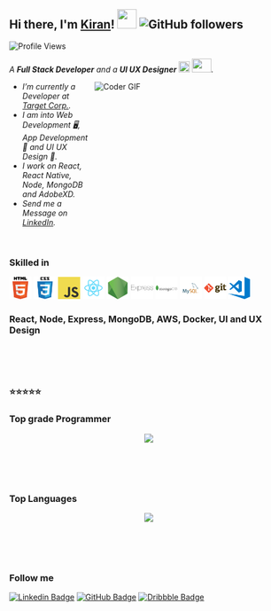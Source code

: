 ## Hi there, I'm [Kiran](https://kiranfullstack.com/)! <img src="https://raw.githubusercontent.com/TheDudeThatCode/TheDudeThatCode/master/Assets/Hi.gif" width=35 height=35> ![GitHub followers](https://img.shields.io/github/followers/kiranFullStack?style=social)

![Profile Views](https://komarev.com/ghpvc/?username=kiranFullStack&style=flat-square)

<p>
  <em>
    A <b>Full Stack Developer</b> and a <b>UI UX Designer</b> <img src="https://raw.githubusercontent.com/TheDudeThatCode/TheDudeThatCode/master/Assets/Medal.gif" width=20 height=20>  <img src="https://raw.githubusercontent.com/TheDudeThatCode/TheDudeThatCode/master/Assets/Developer.gif" width=35 height=25>.
  </em>
 </p>

<img align="right" alt="Coder GIF" height=250 width=350 src="https://magiccopy.xyz/assets/images/hadder.gif" />

<em>
  

-  I’m currently a Developer at [Target Corp.](https://www.target.com/).
-  I am into Web Development 🖥️, App Development 📱 and UI UX Design 🎨.
-  I work on React, React Native, Node, MongoDB and AdobeXD.
-  Send me a Message on [LinkedIn](https://www.linkedin.com/in/kiranfullstack).
<br/> 
</em>

### Skilled in


<code><img height="40" src="https://raw.githubusercontent.com/github/explore/80688e429a7d4ef2fca1e82350fe8e3517d3494d/topics/html/html.png" title="html"></code>
<code><img height="40" src="https://raw.githubusercontent.com/github/explore/80688e429a7d4ef2fca1e82350fe8e3517d3494d/topics/css/css.png" title="css"></code>
<code><img height="40" src="https://raw.githubusercontent.com/github/explore/80688e429a7d4ef2fca1e82350fe8e3517d3494d/topics/javascript/javascript.png" title="javascript"></code>
<code><img height="40" src="https://raw.githubusercontent.com/github/explore/80688e429a7d4ef2fca1e82350fe8e3517d3494d/topics/react/react.png" title="react.js"></code>
<code><img height="40" src="https://raw.githubusercontent.com/github/explore/80688e429a7d4ef2fca1e82350fe8e3517d3494d/topics/nodejs/nodejs.png" title="node.js"></code>
<code><img height="40" src="https://raw.githubusercontent.com/github/explore/80688e429a7d4ef2fca1e82350fe8e3517d3494d/topics/express/express.png" title="express.js"></code>
<code><img height="40" src="https://raw.githubusercontent.com/github/explore/80688e429a7d4ef2fca1e82350fe8e3517d3494d/topics/mongodb/mongodb.png" title="mongodb"></code>
<code><img height="40" src="https://raw.githubusercontent.com/github/explore/80688e429a7d4ef2fca1e82350fe8e3517d3494d/topics/mysql/mysql.png" title="mysql"></code>
<code><img height="40" src="https://raw.githubusercontent.com/github/explore/80688e429a7d4ef2fca1e82350fe8e3517d3494d/topics/git/git.png" title="git"></code>
<code><img height="40" src="https://raw.githubusercontent.com/github/explore/80688e429a7d4ef2fca1e82350fe8e3517d3494d/topics/visual-studio-code/visual-studio-code.png" title="vscode"></code>


###  React, Node, Express, MongoDB, AWS, Docker, UI and UX Design
<br/>
<br/>
<br/>



### ⭐️⭐️⭐️⭐️⭐️ 
### Top grade Programmer

<p align="center">
  <a href = "https://github.com/kiranFullStack">
<img src="https://github-readme-stats-aj8vj7k8x.vercel.app/api?username=kiranFullStack&show_icons=true&title_color=ffc857&icon_color=8ac926&text_color=daf7dc&bg_color=151515&count_private=true&include_all_commits=true">
  </a>
 </p>
 <br/>
<br/>
<br/>
 
### Top Languages

<p align="center">
<a href = "https://github.com/kiranFullStack">
  <img src="https://github-readme-stats-aj8vj7k8x.vercel.app/api/top-langs/?username=kiranFullStack&layout=compact&title_color=ffc857&icon_color=8ac926&text_color=daf7dc&bg_color=151515&card_width=400">
</a>
</p>

 <br/>
<br/>
<br/>

### Follow me

[![Linkedin Badge](https://img.shields.io/badge/-Kiran%20R-blue?style=flat-circle&logo=Linkedin&logoColor=white&link=https://www.linkedin.com/in/kiranfullstack/)](https://www.linkedin.com/in/kiranFullStack/) 
[![GitHub Badge](https://img.shields.io/badge/-@KiranR-24292e?style=flat-circle&labelColor=24292e&logo=github&logoColor=white&link=https://github.com/kishan0725)](https://github.com/kiranfullstack) 
[![Dribbble Badge](https://img.shields.io/badge/-Kiran%20R-E94C89?style=flat-circle&logo=Dribbble&logoColor=white&link=https://www.linkedin.com/in/kiranfullstack/)](https://www.dribbble.com/kiranFullStack/)


